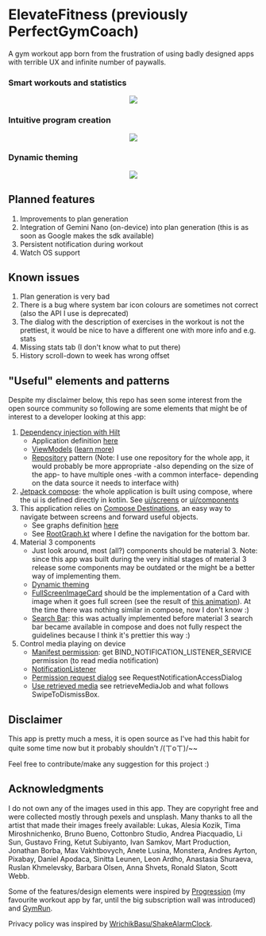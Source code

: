 # ElevateFitness (previously PerfectGymCoach)
A gym workout app born from the frustration of using badly designed apps with terrible UX and infinite number of paywalls.

### Smart workouts and statistics
<p align="center">
  <img src="https://user-images.githubusercontent.com/10598113/211208421-e3444346-5a1e-4189-bdc9-f6fc3b058b77.png" />
</p>

### Intuitive program creation
<p align="center">
  <img src="https://user-images.githubusercontent.com/10598113/211208446-51c4a814-6e17-4c13-b6ce-e94d08638690.png" />
</p>

### Dynamic theming
<p align="center">
  <img src="https://user-images.githubusercontent.com/10598113/211206672-a54ae87a-d2ce-495a-823f-97d8b18d3e07.gif" />
</p>

## Planned features
1. Improvements to plan generation
2. Integration of Gemini Nano (on-device) into plan generation (this is as soon as Google makes the sdk available) 
3. Persistent notification during workout
4. Watch OS support

## Known issues
1. Plan generation is very bad
2. There is a bug where system bar icon colours are sometimes not correct (also the API I use is deprecated)
3. The dialog with the description of exercises in the workout is not the prettiest, it would be nice to have a different one with more info and e.g. stats
4. Missing stats tab (I don't know what to put there)
5. History scroll-down to week has wrong offset

## "Useful" elements and patterns
Despite my disclaimer below, this repo has seen some interest from the open source community so following are some elements that might be of interest to a developer looking at this app:

1. [Dependency injection with Hilt](https://developer.android.com/training/dependency-injection/hilt-android)
   * Application definition [here](app/src/main/java/agdesigns/elevatefitness/MainApplication.kt)
   * [ViewModels](app/src/main/java/agdesigns/elevatefitness/viewmodels/) ([learn more](https://developer.android.com/training/dependency-injection/hilt-jetpack))
   * [Repository](app/src/main/java/agdesigns/elevatefitness/data/Repository.kt) pattern (Note: I use one repository for the whole app, it would probably be more appropriate -also depending on the size of the app- to have multiple ones -with a common interface- depending on the data source it needs to interface with)
1. [Jetpack compose](https://developer.android.com/develop/ui/compose): the whole application is built using compose, where the ui is defined directly in kotlin. See [ui/screens](app/src/main/java/agdesigns/elevatefitness/ui/screens) or [ui/components](app/src/main/java/agdesigns/elevatefitness/ui/components)
1. This application relies on [Compose Destinations](https://github.com/raamcosta/compose-destinations), an easy way to navigate between screens and forward useful objects.
   * See graphs definition [here](app/src/main/java/agdesigns/elevatefitness/ui/NavGraphs.kt)
   * See [RootGraph.kt](app/src/main/java/agdesigns/elevatefitness/ui/RootGraph.kt) where I define the navigation for the bottom bar.
1. Material 3 components
   * Just look around, most (all?) components should be material 3. Note: since this app was built during the very initial stages of material 3 release some components may be outdated or the might be a better way of implementing them.
   * [Dynamic theming](app/src/main/java/agdesigns/elevatefitness/ui/theme/Theme.kt)
   * [FullScreenImageCard](app/src/main/java/agdesigns/elevatefitness/ui/components/FullScreenImageCard.kt) should be the implementation of a Card with image when it goes full screen (see the result of [this animation](https://firebasestorage.googleapis.com/v0/b/design-spec/o/projects%2Fm3%2Fimages%2Fl0d2qjpe-cards-expand_3P_2.mp4?alt=media&token=f6252b7c-cb3d-4c91-9701-13b9bf9f482d)). At the time there was nothing similar in compose, now I don't know :)
   * [Search Bar](app/src/main/java/agdesigns/elevatefitness/ui/screens/ViewExercises.kt): this was actually implemented before material 3 search bar became available in compose and does not fully respect the guidelines because I think it's prettier this way :)
1. Control media playing on device
   * [Manifest permission](app/src/main/AndroidManifest.xml): get BIND_NOTIFICATION_LISTENER_SERVICE permission (to read media notification)
   * [NotificationListener](app/src/main/java/agdesigns/elevatefitness/service/NotificationListener.kt)
   * [Permission request dialog](app/src/main/java/agdesigns/elevatefitness/ui/components/CustomDialogs.kt) see RequestNotificationAccessDialog
   * [Use retrieved media](app/src/main/java/agdesigns/elevatefitness/ui/screens/Workout.kt) see retrieveMediaJob and what follows SwipeToDismissBox.

## Disclaimer
This app is pretty much a mess, it is open source as I've had this habit for quite some time now but it probably shouldn't /(ㄒoㄒ)/~~

Feel free to contribute/make any suggestion for this project :) 

## Acknowledgments
I do not own any of the images used in this app. They are copyright free and were collected mostly through pexels and unsplash. Many thanks to all the artist that made their images freely available: Lukas, Alesia Kozik, Tima Miroshnichenko, Bruno Bueno, Cottonbro Studio, Andrea Piacquadio, Li Sun, Gustavo Fring, Ketut Subiyanto, Ivan Samkov, Mart Production, Jonathan Borba, Max Vakhtbovych, Anete Lusina, Monstera, Andres Ayrton, Pixabay, Daniel Apodaca, Sinitta Leunen, Leon Ardho, Anastasia Shuraeva, Ruslan Khmelevsky, Barbara Olsen, Anna Shvets, Ronald Slaton, Scott Webb.

Some of the features/design elements were inspired by [Progression](https://play.google.com/store/apps/details?id=workout.progression.lite) (my favourite workout app by far, until the big subscription wall was introduced) and [GymRun](https://play.google.com/store/apps/details?id=com.imperon.android.gymapp).

Privacy policy was inspired by [WrichikBasu/ShakeAlarmClock](https://github.com/WrichikBasu/ShakeAlarmClock).
